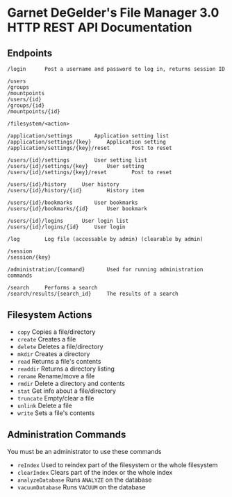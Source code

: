 Garnet DeGelder's File Manager 3.0 HTTP REST API Documentation
==============================================================

Endpoints
---------
```
/login		Post a username and password to log in, returns session ID

/users
/groups
/mountpoints
/users/{id}
/groups/{id}
/mountpoints/{id}

/filesystem/<action>

/application/settings		Application setting list
/application/settings/{key}		Application setting
/application/settings/{key}/reset		Post to reset

/users/{id}/settings		User setting list
/users/{id}/settings/{key}		User setting
/users/{id}/settings/{key}/reset		Post to reset

/users/{id}/history		User history
/users/{id}/history/{id}		History item

/users/{id}/bookmarks		User bookmarks
/users/{id}/bookmarks/{id}		User bookmark

/users/{id}/logins		User login list
/users/{id}/logins/{id}		User login

/log		Log file (accessable by admin) (clearable by admin)

/session
/session/{key}

/administration/{command}		Used for running administration commands

/search		Performs a search
/search/results/{search_id}		The results of a search
```

Filesystem Actions
------------------

- `copy`		Copies a file/directory
- `create`		Creates a file
- `delete`		Deletes a file/directory
- `mkdir`		Creates a directory
- `read`		Returns a file's contents
- `readdir`		Returns a directory listing
- `rename`		Rename/move a file
- `rmdir`		Delete a directory and contents
- `stat`		Get info about a file/directory
- `truncate`		Empty/clear a file
- `unlink`		Delete a file
- `write`		Sets a file's contents

Administration Commands
-----------------------

You must be an administrator to use these commands

- `reIndex`		Used to reindex part of the filesystem or the whole filesystem
- `clearIndex`		Clears part of the index or the whole index
- `analyzeDatabase`		Runs `ANALYZE` on the database
- `vacuumDatabase`		Runs `VACUUM` on the database
